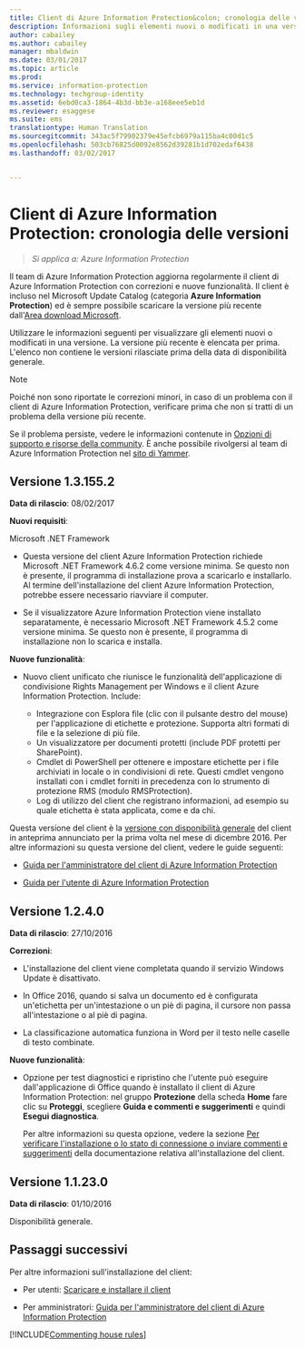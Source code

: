 ```yaml
---
title: Client di Azure Information Protection&colon; cronologia delle versioni
description: Informazioni sugli elementi nuovi o modificati in una versione del client di Azure Information Protection per Windows.
author: cabailey
ms.author: cabailey
manager: mbaldwin
ms.date: 03/01/2017
ms.topic: article
ms.prod: 
ms.service: information-protection
ms.technology: techgroup-identity
ms.assetid: 6ebd0ca3-1864-4b3d-bb3e-a168eee5eb1d
ms.reviewer: esaggese
ms.suite: ems
translationtype: Human Translation
ms.sourcegitcommit: 343ac5f79902379e45efcb6979a115ba4c00d1c5
ms.openlocfilehash: 503cb76825d0092e8562d39281b1d702edaf6438
ms.lasthandoff: 03/02/2017


---
```


# <a name="azure-information-protection-client-version-release-history"></a>Client di Azure Information Protection: cronologia delle versioni

>*Si applica a: Azure Information Protection*

Il team di Azure Information Protection aggiorna regolarmente il client di Azure Information Protection con correzioni e nuove funzionalità. Il client è incluso nel Microsoft Update Catalog (categoria **Azure Information Protection**) ed è sempre possibile scaricare la versione più recente dall'[Area download Microsoft](https://www.microsoft.com/en-us/download/details.aspx?id=53018).

Utilizzare le informazioni seguenti per visualizzare gli elementi nuovi o modificati in una versione. La versione più recente è elencata per prima. L'elenco non contiene le versioni rilasciate prima della data di disponibilità generale.

> [!NOTE]
> Poiché non sono riportate le correzioni minori, in caso di un problema con il client di Azure Information Protection, verificare prima che non si tratti di un problema della versione più recente.
>  
> Se il problema persiste, vedere le informazioni contenute in [Opzioni di supporto e risorse della community](../get-started/information-support.md#support-options-and-community-resources). È anche possibile rivolgersi al team di Azure Information Protection nel [sito di Yammer](https://www.yammer.com/askipteam/).

## <a name="version-131552"></a>Versione 1.3.155.2

**Data di rilascio**: 08/02/2017

**Nuovi requisiti**:

Microsoft .NET Framework

- Questa versione del client Azure Information Protection richiede Microsoft .NET Framework 4.6.2 come versione minima. Se questo non è presente, il programma di installazione prova a scaricarlo e installarlo. Al termine dell'installazione del client Azure Information Protection, potrebbe essere necessario riavviare il computer.

- Se il visualizzatore Azure Information Protection viene installato separatamente, è necessario Microsoft .NET Framework 4.5.2 come versione minima. Se questo non è presente, il programma di installazione non lo scarica e installa.

**Nuove funzionalità**:

- Nuovo client unificato che riunisce le funzionalità dell'applicazione di condivisione Rights Management per Windows e il client Azure Information Protection. Include:
    
    - Integrazione con Esplora file (clic con il pulsante destro del mouse) per l'applicazione di etichette e protezione. Supporta altri formati di file e la selezione di più file.
    - Un visualizzatore per documenti protetti (include PDF protetti per SharePoint).
    - Cmdlet di PowerShell per ottenere e impostare etichette per i file archiviati in locale o in condivisioni di rete. Questi cmdlet vengono installati con i cmdlet forniti in precedenza con lo strumento di protezione RMS (modulo RMSProtection).
    - Log di utilizzo del client che registrano informazioni, ad esempio su quale etichetta è stata applicata, come e da chi.

Questa versione del client è la [versione con disponibilità generale](https://blogs.technet.microsoft.com/enterprisemobility/2017/02/08/azure-information-protection-december-update-moves-to-general-availability/) del client in anteprima annunciato per la prima volta nel mese di dicembre 2016. Per altre informazioni su questa versione del client, vedere le guide seguenti:

- [Guida per l'amministratore del client di Azure Information Protection](client-admin-guide.md)

- [Guida per l'utente di Azure Information Protection](client-user-guide.md)


## <a name="version-1240"></a>Versione 1.2.4.0

**Data di rilascio**: 27/10/2016

**Correzioni**:

- L'installazione del client viene completata quando il servizio Windows Update è disattivato.

- In Office 2016, quando si salva un documento ed è configurata un'etichetta per un'intestazione o un piè di pagina, il cursore non passa all'intestazione o al piè di pagina.

- La classificazione automatica funziona in Word per il testo nelle caselle di testo combinate.

**Nuove funzionalità**:

- Opzione per test diagnostici e ripristino che l'utente può eseguire dall'applicazione di Office quando è installato il client di Azure Information Protection: nel gruppo **Protezione** della scheda **Home** fare clic su **Proteggi**, scegliere **Guida e commenti e suggerimenti** e quindi **Esegui diagnostica**. 

    Per altre informazioni su questa opzione, vedere la sezione [Per verificare l'installazione o lo stato di connessione o inviare commenti e suggerimenti](client-admin-guide.md#additional-checks-to-verify-installation-connection-status-or-send-feedback) della documentazione relativa all'installazione del client.

## <a name="version-11230"></a>Versione 1.1.23.0

**Data di rilascio**: 01/10/2016

Disponibilità generale.

## <a name="next-steps"></a>Passaggi successivi

Per altre informazioni sull'installazione del client:

- Per utenti: [Scaricare e installare il client](install-client-app.md)

- Per amministratori: [Guida per l'amministratore del client di Azure Information Protection](client-admin-guide.md)


[!INCLUDE[Commenting house rules](../includes/houserules.md)]
